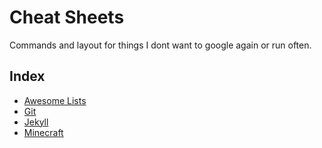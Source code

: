 # Cheat Sheets
 Commands and layout for things I dont want to google again or run often.

## Index

- [Awesome Lists](/Cheatsheets/Awesome-Lists.md)
- [Git](/Cheatsheets/Git.md)
- [Jekyll](/Cheatsheets/Jekyll.md)
- [Minecraft](/Cheatsheets/Minecraft.md)

